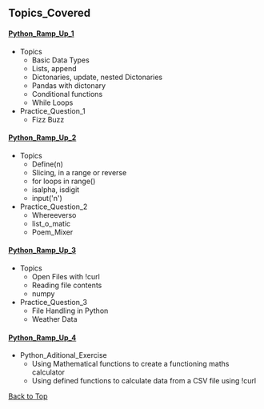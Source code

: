 <!-- Revision Section Starts -->
## Topics_Covered
#### [Python_Ramp_Up_1](https://github.com/mommafish/BCG_Rise/tree/main/Python_Library/Python_Practice/0610__Python%20Ramp%20Up%201)
* Topics
  * Basic Data Types
  * Lists, append
  * Dictonaries, update, nested Dictonaries
  * Pandas with dictonary
  * Conditional functions
  * While Loops
* Practice_Question_1
  * Fizz Buzz

#### [Python_Ramp_Up_2](https://github.com/mommafish/BCG_Rise/tree/main/Python_Library/Python_Practice/0710__Python%20Ramp%20Up%202)
* Topics
  * Define(n)
  * Slicing, in a range or reverse
  * for loops in range()
  * isalpha, isdigit
  * input('n')
* Practice_Question_2
  * Whereeverso 
  * list_o_matic 
  * Poem_Mixer 

#### [Python_Ramp_Up_3](https://github.com/mommafish/BCG_Rise/tree/main/Python_Library/Python_Practice/1110__Python%20Ramp%20Up%203)
* Topics
  * Open Files with !curl
  * Reading file contents
  * numpy
* Practice_Question_3
  * File Handling in Python
  * Weather Data

#### [Python_Ramp_Up_4](https://github.com/mommafish/BCG_Rise/tree/main/Python_Library/Python_Practice/1310__Python_Ramp_Up_4)
* Python_Aditional_Exercise
  * Using Mathematical functions to create a functioning maths calculator
  * Using defined functions to calculate data from a CSV file using !curl

[Back to Top](#Topics_Covered)
<!-- Revision Section Ends -->
